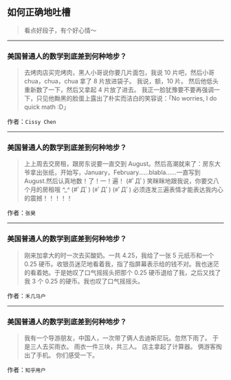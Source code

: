 ## 如何正确地吐槽

> 看点好段子，有个好心情～


 
---

### 美国普通人的数学到底差到何种地步？

> 去烤肉店买完烤肉，黑人小哥说你要几片面包，我说 10 片吧，然后小哥 chua，chua，chua 拿了 8 片放进袋子。
> 我说，额，10 片。
> 然后他低头重新数了一下，然后又拿起 4 片放了进去。
> 我正一脸犹豫要不要再强调一下，只见他黝黑的脸蛋上露出了朴实而洁白的笑容说：「No worries, I do quick math :D」


作者：`Cissy Chen`

---

### 美国普通人的数学到底差到何种地步？

> 上上周去交房租，跟房东说要一直交到 August。然后高潮就来了：房东大爷拿出张纸，开始写，January，February……blabla……一直写到 August.然后认真地数！了！一！遍！
> (#ﾟДﾟ)
> 笑眯眯地跟我说，你要交八个月的房租哦 *^_^*
> (#ﾟДﾟ)
> (#ﾟДﾟ)
> (#ﾟДﾟ)
> 必须连发三遍表情才能表达我内心的震撼！！！！！


作者：`张昊`

---

### 美国普通人的数学到底差到何种地步？

> 刚来加拿大的时一次去买酸奶。一共 4.25，我给了一张 5 元纸币和一个 0.25 硬币。收银员迷茫地看着我，指了指屏幕表示给的钱不对。我也迷茫的看着她。于是她叹了口气摇摇头把那个 0.25 硬币退给了我，之后又找了我 3 个 0.25 的硬币。我也叹了口气摇摇头。


作者：`禾几马户`

---

### 美国普通人的数学到底差到何种地步？

> 我有一个导游朋友，中国人，一次带了俩人去迪斯尼玩。忽然下雨了。
> 于是三人去买雨衣。
> 雨衣一件三块，共三人。
> 店主拿起了计算器。
> 俩游客掏出了手机。
> 你们感受一下。


作者：`知乎用户`